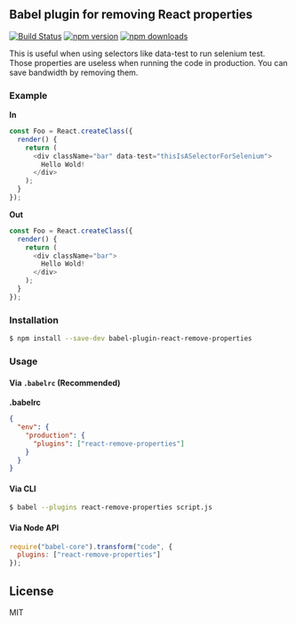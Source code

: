 ## Babel plugin for removing React properties

[![Build Status](https://travis-ci.org/oliviertassinari/babel-plugin-react-remove-properties.svg?branch=master)](https://travis-ci.org/oliviertassinari/babel-plugin-react-remove-properties)
[![npm version](https://img.shields.io/npm/v/babel-plugin-react-remove-properties.svg?style=flat-square)](https://www.npmjs.com/package/babel-plugin-react-remove-properties)
[![npm downloads](https://img.shields.io/npm/dm/babel-plugin-react-remove-properties.svg?style=flat-square)](https://www.npmjs.com/package/babel-plugin-react-remove-properties)

This is useful when using selectors like data-test to run selenium test. Those properties are useless when running the code in production. You can save bandwidth by removing them.

### Example

**In**
```js
const Foo = React.createClass({
  render() {
    return (
      <div className="bar" data-test="thisIsASelectorForSelenium">
        Hello Wold!
      </div>
    );
  }
});
```

**Out**
```js
const Foo = React.createClass({
  render() {
    return (
      <div className="bar">
        Hello Wold!
      </div>
    );
  }
});
```

### Installation

```sh
$ npm install --save-dev babel-plugin-react-remove-properties
```

### Usage

#### Via `.babelrc` (Recommended)

**.babelrc**

```json
{
  "env": {
    "production": {
      "plugins": ["react-remove-properties"]
    }
  }
}
```

#### Via CLI

```sh
$ babel --plugins react-remove-properties script.js
```

#### Via Node API

```js
require("babel-core").transform("code", {
  plugins: ["react-remove-properties"]
});
```

## License

MIT
